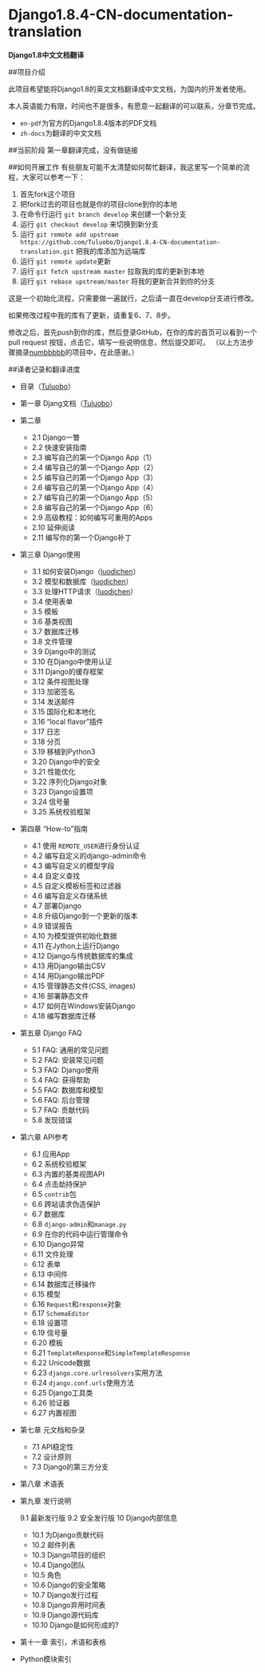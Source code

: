 # Django1.8.4-CN-documentation-translation
**Django1.8中文文档翻译**

##项目介绍

此项目希望能将Django1.8的英文文档翻译成中文文档，为国内的开发者使用。

本人英语能力有限，时间也不是很多，有愿意一起翻译的可以联系，分章节完成。

- `en-pdf`为官方的Django1.8.4版本的PDF文档
- `zh-docs`为翻译的中文文档

##当前阶段
第一章翻译完成，没有做链接

##如何开展工作
有些朋友可能不太清楚如何帮忙翻译，我这里写一个简单的流程，大家可以参考一下：

1. 首先fork这个项目
2. 把fork过去的项目也就是你的项目clone到你的本地
3. 在命令行运行 `git branch develop` 来创建一个新分支
4. 运行 `git checkout develop` 来切换到新分支
5. 运行 `git remote add upstream https://github.com/Tuluobo/Django1.8.4-CN-documentation-translation.git` 把我的库添加为远端库
6. 运行 `git remote update`更新
7. 运行 `git fetch upstream master` 拉取我的库的更新到本地
8. 运行 `git rebase upstream/master` 将我的更新合并到你的分支

这是一个初始化流程，只需要做一遍就行，之后请一直在develop分支进行修改。

如果修改过程中我的库有了更新，请重复6、7、8步。

修改之后，首先push到你的库，然后登录GitHub，在你的库的首页可以看到一个 pull request 按钮，点击它，填写一些说明信息，然后提交即可。
（以上方法步骤摘录[numbbbbb](https://github.com/numbbbbb)的项目中，在此感谢。）

##译者记录和翻译进度


- 目录（[Tuluobo](https://github.com/Tuluobo)）
- 第一章 Djang文档（[Tuluobo](https://github.com/Tuluobo)）
- 第二章
    + 2.1 Django一瞥
	+ 2.2 快速安装指南
	+ 2.3 编写自己的第一个Django App（1）
	+ 2.4 编写自己的第一个Django App（2）
	+ 2.5 编写自己的第一个Django App（3）
	+ 2.6 编写自己的第一个Django App（4）
	+ 2.7 编写自己的第一个Django App（5）
	+ 2.8 编写自己的第一个Django App（6）
	+ 2.9 高级教程：如何编写可重用的Apps
	+ 2.10 延伸阅读
	+ 2.11 编写你的第一个Django补丁
- 第三章 Django使用

	+ 3.1 如何安装Django（[luodichen](http://github.com/luodichen)）
	+ 3.2 模型和数据库（[luodichen](http://github.com/luodichen)）
	+ 3.3 处理HTTP请求（[luodichen](http://github.com/luodichen)）
	+ 3.4 使用表单
	+ 3.5 模板
	+ 3.6 基类视图
	+ 3.7 数据库迁移
	+ 3.8 文件管理
	+ 3.9 Django中的测试
	+ 3.10 在Django中使用认证
	+ 3.11 Django的缓存框架
	+ 3.12 条件视图处理
	+ 3.13 加密签名
	+ 3.14 发送邮件
	+ 3.15 国际化和本地化
	+ 3.16 “local flavor”插件
	+ 3.17 日志
	+ 3.18 分页
	+ 3.19 移植到Python3
	+ 3.20 Django中的安全
	+ 3.21 性能优化
	+ 3.22 序列化Django对象
	+ 3.23 Django设置项
	+ 3.24 信号量
	+ 3.25 系统校验框架
- 第四章 “How-to”指南

	+ 4.1 使用	`REMOTE_USER`进行身份认证
	+ 4.2 编写自定义的django-admin命令  
	+ 4.3 编写自定义的模型字段 
	+ 4.4 自定义查找
	+ 4.5 自定义模板标签和过滤器 
	+ 4.6 编写自定义存储系统 
	+ 4.7 部署Django 
	+ 4.8 升级Django到一个更新的版本 
	+ 4.9 错误报告 
	+ 4.10 为模型提供初始化数据 
	+ 4.11 在Jython上运行Django 
	+ 4.12 Django与传统数据库的集成  
	+ 4.13 用Django输出CSV 
	+ 4.14 用Django输出PDF
	+ 4.15 管理静态文件(CSS, images)
	+ 4.16 部署静态文件 
	+ 4.17 如何在Windows安装Django
	+ 4.18 编写数据库迁移
- 第五章 Django FAQ

	+ 5.1 FAQ: 通用的常见问题
	+ 5.2 FAQ: 安装常见问题
	+ 5.3 FAQ: Django使用
	+ 5.4 FAQ: 获得帮助
	+ 5.5 FAQ: 数据库和模型
	+ 5.6 FAQ: 后台管理
	+ 5.7 FAQ: 贡献代码
	+ 5.8 发现错误
- 第六章 API参考

	+ 6.1 应用App
	+ 6.2 系统校验框架
	+ 6.3 内置的基类视图API
	+ 6.4 点击劫持保护
	+ 6.5 `contrib`包
	+ 6.6 跨站请求伪造保护
	+ 6.7 数据库
	+ 6.8 `django-admin`和`manage.py`
	+ 6.9 在你的代码中运行管理命令
	+ 6.10 Django异常
	+ 6.11 文件处理
	+ 6.12 表单
	+ 6.13 中间件
	+ 6.14 数据库迁移操作
	+ 6.15 模型
	+ 6.16 `Request`和`response`对象
	+ 6.17 `SchemaEditor` 
	+ 6.18 设置项
	+ 6.19 信号量
	+ 6.20 模板
	+ 6.21 `TemplateResponse`和`SimpleTemplateResponse`
	+ 6.22 Unicode数据
	+ 6.23 `django.core.urlresolvers`实用方法
	+ 6.24 `django.conf.urls`使用方法
	+ 6.25 Django工具类
	+ 6.26 验证器
	+ 6.27 内置视图
- 第七章 元文档和杂录

	+ 7.1 API稳定性
	+ 7.2 设计原则
	+ 7.3 Django的第三方分支
- 第八章 术语表

- 第九章 发行说明

	9.1 最新发行版
	9.2 安全发行版
10 Django内部信息

	+ 10.1 为Django贡献代码
	+ 10.2 邮件列表
	+ 10.3 Django项目的组织
	+ 10.4 Django团队
	+ 10.5 角色
	+ 10.6 Django的安全策略
	+ 10.7 Django发行过程
	+ 10.8 Django弃用时间表
	+ 10.9 Django源代码库
	+ 10.10 Django是如何形成的? 

- 第十一章 索引，术语和表格

- Python模块索引
